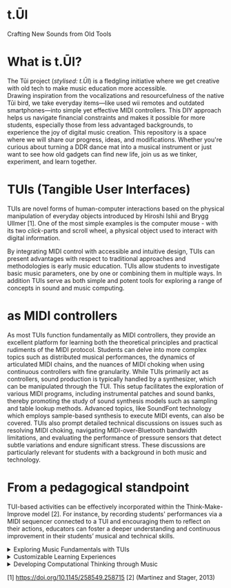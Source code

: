 # t.ŪI
Crafting New Sounds from Old Tools

# What is t.ŪI?
The Tūi project (*stylised: t.ŪI*) is a fledgling initiative where we get creative with old tech to make music education more accessible.
<br>
Drawing inspiration from the vocalizations and resourcefulness of the native Tūi bird, we take everyday items—like used wii remotes and outdated smartphones—into simple yet effective MIDI controllers. This DIY approach helps us navigate financial constraints and makes it possible for more students, especially those from less advantaged backgrounds, to experience the joy of digital music creation. This repository is a space where we will share our progress, ideas, and modifications. Whether you're curious about turning a DDR dance mat into a musical instrument or just want to see how old gadgets can find new life, join us as we tinker, experiment, and learn together.

# TUIs (Tangible User Interfaces) 
TUIs are novel forms of human-computer interactions based on the physical manipulation of everyday objects introduced by Hiroshi Ishii and Brygg Ullmer [1].
One of the most simple examples is the computer mouse - with its two *click*-parts and scroll wheel, a physical object used to interact with digital information.

By integrating MIDI control with accessible and intuitive design, TUIs can present advantages with respect to traditional approaches and methodologies is early music education. TUIs allow students to investigate basic music parameters, one by one or combining them in multiple ways. In addition TUIs serve as both simple and potent tools for exploring a range of concepts in sound and music computing.

# as MIDI controllers
As most TUIs function fundamentally as MIDI controllers, they provide an excellent platform for learning both the theoretical principles and practical rudiments of the MIDI protocol. Students can delve into more complex topics such as distributed musical performances, the dynamics of articulated MIDI chains, and the nuances of MIDI choking when using continuous controllers with fine granularity.
While TUIs primarily act as controllers, sound production is typically handled by a synthesizer, which can be manipulated through the TUI. This setup facilitates the exploration of various MIDI programs, including instrumental patches and sound banks, thereby promoting the study of sound synthesis models such as sampling and table lookup methods. Advanced topics, like SoundFont technology which employs sample-based synthesis to execute MIDI events, can also be covered.
TUIs also prompt detailed technical discussions on issues such as resolving MIDI choking, navigating MIDI-over-Bluetooth bandwidth limitations, and evaluating the performance of pressure sensors that detect subtle variations and endure significant stress. These discussions are particularly relevant for students with a background in both music and technology.

# From a pedagogical standpoint
TUI-based activities can be effectively incorporated within the Think-Make-Improve model [2]. For instance, by recording students' performances via a MIDI sequencer connected to a TUI and encouraging them to reflect on their actions, educators can foster a deeper understanding and continuous improvement in their students’ musical and technical skills.

<details>
<summary>Exploring Music Fundamentals with TUIs</summary>
  <br>
  Tangible User Interfaces (TUIs) offer a fresh approach to early music education by allowing students to delve into basic musical elements both individually and in combination. For example, TUIs set to keyboard-like modes enable exploration of melody—pitch, intensity, and scale models—and timbre. In percussion-like modes, students can develop rhythm awareness, learning about tempo, note lengths, and accents. Additionally, using multiple tangible parameters simultaneously helps learners grasp harmonic concepts.
</details>

<details>
<summary>Customizable Learning Experiences</summary>
  <br>
  The flexibility of software applications used in TUIs allows for custom experiences tailored to specific educational needs. For instance, many early childhood music methodologies, like Orff, Kodaly, and Waldorf, emphasize learning with a pentatonic scale. TUIs can easily adapt to these needs, starting with the pentatonic scale and later transitioning to major and minor scales. For younger children, especially those in preschool or early primary school, TUIs can also introduce alternative musical notations. Recognizable shapes or colors can represent different musical pitches or elements, aiding children who cannot yet read or those with cognitive challenges.
</details>

<details>
<summary>Developing Computational Thinking through Music</summary>
  <br>
  TUIs also promote computational thinking by establishing clear patterns and associations between shapes, positions, and musical meanings. These associations help learners understand musical structures and develop abstraction skills. For example, when using TUIs in a keyboard mode set to the C-major scale, changing the sequence of tangibles to represent different intervals (like a third or a fifth) helps users learn about harmonic structures and interval relationships. This setup can be adjusted over time to introduce new musical intervals and concepts, encouraging both individual learning and collaborative exploration.
</details>

[1] https://doi.org/10.1145/258549.258715
[2] (Martinez and Stager, 2013)



